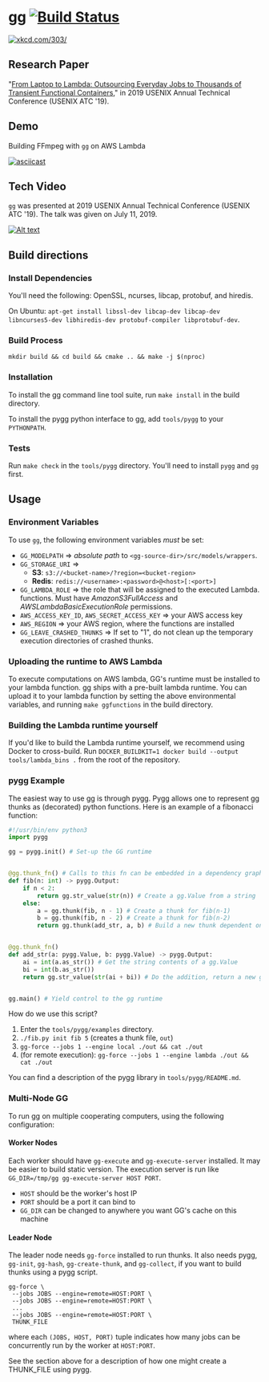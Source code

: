 # gg [![Build Status](https://travis-ci.org/StanfordSNR/gg.svg?branch=master)](https://travis-ci.org/StanfordSNR/gg)

[![xkcd.com/303/](https://s3-us-west-2.amazonaws.com/stanfordsnr/gg-xkcd.jpg)](https://xkcd.com/303/)


## Research Paper

"[From Laptop to Lambda: Outsourcing Everyday Jobs to Thousands of Transient Functional Containers](https://www.usenix.org/system/files/atc19-fouladi.pdf)," in 2019 USENIX Annual Technical Conference (USENIX ATC '19).

## Demo

Building FFmpeg with `gg` on AWS Lambda

[![asciicast](https://asciinema.org/a/257545.svg)](https://asciinema.org/a/257545)

## Tech Video

`gg` was presented at 2019 USENIX Annual Technical Conference (USENIX ATC '19). The talk was given on July 11, 2019.

[![Alt text](https://img.youtube.com/vi/VVWVN6Czji4/0.jpg)](https://www.youtube.com/watch?v=VVWVN6Czji4)


## Build directions

### Install Dependencies

You'll need the following: OpenSSL, ncurses, libcap, protobuf, and hiredis.

On Ubuntu: `apt-get install libssl-dev libcap-dev libcap-dev libncurses5-dev
libhiredis-dev protobuf-compiler libprotobuf-dev`.

### Build Process

`mkdir build && cd build && cmake .. && make -j $(nproc)`

### Installation

To install the gg command line tool suite, run `make install` in the build
directory.

To install the pygg python interface to gg, add `tools/pygg` to your
`PYTHONPATH`.

### Tests

Run `make check` in the `tools/pygg` directory. You'll need to install `pygg`
and `gg` first.

## Usage

### Environment Variables

To use `gg`, the following environment variables *must* be set:

- `GG_MODELPATH` => *absolute path* to `<gg-source-dir>/src/models/wrappers`.
- `GG_STORAGE_URI` =>
  - **S3**: `s3://<bucket-name>/?region=<bucket-region>`
  - **Redis**: `redis://<username>:<password>@<host>[:<port>]`
- `GG_LAMBDA_ROLE` => the role that will be assigned to the executed Lambda.
functions. Must have *AmazonS3FullAccess* and *AWSLambdaBasicExecutionRole*
permissions.
- `AWS_ACCESS_KEY_ID`, `AWS_SECRET_ACCESS_KEY` => your AWS access key
- `AWS_REGION` => your AWS region, where the functions are installed
- `GG_LEAVE_CRASHED_THUNKS` => If set to "1", do not clean up the temporary
  execution directories of crashed thunks.

### Uploading the runtime to AWS Lambda

To execute computations on AWS lambda, GG's runtime must be installed to your
lambda function.
gg ships with a pre-built lambda runtime. You can upload it to your lambda
function by setting the above environmental variables, and running `make
ggfunctions` in the build directory.

### Building the Lambda runtime yourself

If you'd like to build the Lambda runtime yourself, we recommend using Docker
to cross-build. Run `DOCKER_BUILDKIT=1 docker build --output tools/lambda_bins
.` from the root of the repository.

### pygg Example

The easiest way to use gg is through pygg. Pygg allows one to represent gg
thunks as (decorated) python functions. Here is an example of a fibonacci
function:

```python
#!/usr/bin/env python3
import pygg

gg = pygg.init() # Set-up the GG runtime


@gg.thunk_fn() # Calls to this fn can be embedded in a dependency graph
def fib(n: int) -> pygg.Output:
    if n < 2:
        return gg.str_value(str(n)) # Create a gg.Value from a string
    else:
        a = gg.thunk(fib, n - 1) # Create a thunk for fib(n-1)
        b = gg.thunk(fib, n - 2) # Create a thunk for fib(n-2)
        return gg.thunk(add_str, a, b) # Build a new thunk dependent on those, returning it


@gg.thunk_fn()
def add_str(a: pygg.Value, b: pygg.Value) -> pygg.Output:
    ai = int(a.as_str()) # Get the string contents of a gg.Value
    bi = int(b.as_str())
    return gg.str_value(str(ai + bi)) # Do the addition, return a new gg.Value


gg.main() # Yield control to the gg runtime
```

How do we use this script?

  1. Enter the `tools/pygg/examples` directory.
  2. `./fib.py init fib 5` (creates a thunk file, `out`)
  3. `gg-force --jobs 1 --engine local ./out && cat ./out`
  4. (for remote execution): `gg-force --jobs 1 --engine lambda ./out && cat ./out`

You can find a description of the pygg library in `tools/pygg/README.md`.

### Multi-Node GG

To run gg on multiple cooperating computers, using the following
configuration:

#### Worker Nodes

Each worker should have `gg-execute` and `gg-execute-server` installed. It may
be easier to build static version. The execution server is run like
`GG_DIR=/tmp/gg gg-execute-server HOST PORT`.

   * `HOST` should be the worker's host IP
   * `PORT` should be a port it can bind to
   * `GG_DIR` can be changed to anywhere you want GG's cache on this machine

#### Leader Node

The leader node needs `gg-force` installed to run thunks. It also needs pygg,
`gg-init`, `gg-hash`, `gg-create-thunk`, and `gg-collect`, if you want to
build thunks using a pygg script.
```
gg-force \
 --jobs JOBS --engine=remote=HOST:PORT \
 --jobs JOBS --engine=remote=HOST:PORT \
 ...
 --jobs JOBS --engine=remote=HOST:PORT \
 THUNK_FILE
```

where each `(JOBS, HOST, PORT)` tuple indicates how many jobs can be
concurrently run by the worker at `HOST:PORT`.

See the section above for a description of how one might create a THUNK_FILE
using pygg.
